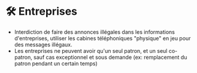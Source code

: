 # 🛠 Entreprises

* Interdiction de faire des annonces illégales dans les informations d'entreprises, utiliser les cabines téléphoniques "physique" en jeu pour des messages illégaux.
* Les entreprises ne peuvent avoir qu'un seul patron, et un seul co-patron, sauf cas exceptionnel et sous demande (ex: remplacement du patron pendant un certain temps)
